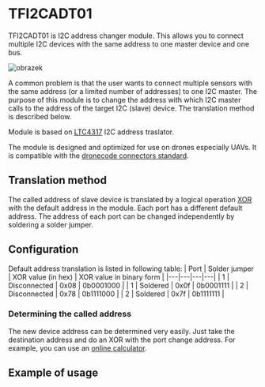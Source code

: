 # TFI2CADT01
TFI2CADT01 is I2C address changer module. This allows you to connect multiple I2C devices with the same address to one master device and one bus.

![obrazek](https://user-images.githubusercontent.com/5196729/149295532-077a5916-0c31-433f-8b9e-35037fd6105f.png)


A common problem is that the user wants to connect multiple sensors with the same address (or a limited number of addresses) to one I2C master. The purpose of this module is to change the address with which I2C master calls to the address of the target I2C (slave) device. The translation method is described below. 

Module is based on [LTC4317](https://www.analog.com/media/en/technical-documentation/data-sheets/4317fa.pdf) I2C address traslator.

The module is designed and optimized for use on drones especially UAVs. It is compatible with the [dronecode connectors standard]().


## Translation method
The called address of slave device is translated by a logical operation [XOR](https://en.wikipedia.org/wiki/Bitwise_operation#XOR) with the default address in the module. Each port has a different default address. The address of each port can be changed independently by soldering a solder jumper.


## Configuration

Default address translation is listed in following table: 
| Port | Solder jumper | XOR value (in hex) | XOR value in binary form | 
|---|---|---|---|
| 1 | Disconnected | 0x08 | 0b0001000 |
| 1 | Soldered     | 0x0f | 0b0001111 |
| 2 | Disconnected | 0x78 | 0b1111000 |
| 2 | Soldered     | 0x7f | 0b1111111 |

### Determining the called address
The new device address can be determined very easily. Just take the destination address and do an XOR with the port change address. For example, you can use an [online calculator](https://xor.pw/). 


## Example of usage

